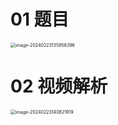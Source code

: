 # 01 题目

<img src="https://cvp.oss-cn-shanghai.aliyuncs.com/picgo/202402231359465.png" alt="image-20240223135958396" style="zoom:50%;" />



# 02 视频解析

<img src="https://cvp.oss-cn-shanghai.aliyuncs.com/picgo/202402231408065.png" alt="image-20240223140821919" style="zoom:50%;" />
